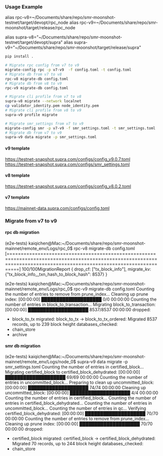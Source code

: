 
### Usage Example

alias rpc-v8=~/Documents/share/repo/smr-moonshot-testnet/target/devopt/rpc_node
alias rpc-v9=~/Documents/share/repo/smr-moonshot/target/release/rpc_node

alias supra-v8="~/Documents/share/repo/smr-moonshot-testnet/target/devopt/supra"
alias supra-v9="~/Documents/share/repo/smr-moonshot/target/release/supra"


```sh
pip install .

# Migrate rpc config from v7 to v9
migrate-config rpc -p v7-v9  -f config.toml -t config.toml
# Migrate db from v7 to v8
rpc-v8 migrate-db config.toml
# Migrate db from v8 to v9
rpc-v9 migrate-db config.toml

# Migrate cli profile from v7 to v8
supra-v8 migrate --network localnet
cp validator_identity.pem node_identity.pem
# Migrate cli profile from v8 to v9
supra-v9 profile migrate

# Migrate smr_settings from v7 to v9
migrate-config smr -p v7-v9 -f smr_settings.toml -t smr_settings.toml
# Migrate db from v7 to v9
supra-v9 data migrate -p smr_settings.toml
```

#### v9 template
https://testnet-snapshot.supra.com/configs/config_v9.0.7.toml
https://testnet-snapshot.supra.com/configs/smr_settings.toml

#### v8 template
https://testnet-snapshot.supra.com/configs/config_v8.0.2.toml

#### v7 template
https://mainnet-data.supra.com/configs/config.toml



### Migrate from v7 to v9


#### rpc db migration

(e2e-tests) kaiqichen@Mac:~/Documents/share/repo/smr-moonshot-mainnet/remote_env/Logs/rpc_0$ rpc-v8 migrate-db config.toml
  [======================================================================================================================================================================] 100/100MigrationReport { drop_cf: ["tx_block_info"], migrate_kv: {"tx_block_info__txn_hash_to_block_hash": 8537} }


(e2e-tests) kaiqichen@Mac:~/Documents/share/repo/smr-moonshot-mainnet/remote_env/Logs/rpc_0$ rpc-v9 migrate-db config.toml
Counting the number of entries to remove from prune_index...
Cleaning up prune index: [00:00:00] ████████████████████ 0/0 00:00:00                                                                                                             Counting the number of entries in block_to_transaction...
Migrating block_to_transaction: [00:00:00] ████████████████████ 8537/8537 00:00:00                                                                                                dropped:
- block_to_tx
migrated:
  block_to_tx -> block_to_tx_ordered: Migrated 8537 records, up to 239 block height
databases_checked:
- chain_store
- archive


#### smr db migration

(e2e-tests) kaiqichen@Mac:~/Documents/share/repo/smr-moonshot-mainnet/remote_env/Logs/node_0$ supra-v9 data migrate -p smr_settings.toml
Counting the number of entries in certified_block...
Migrating certified_block to certified_block_dehydrated: [00:00:00] ████████████████████ 69/69 00:00:00                                                                                       Counting the number of entries in uncommitted_block...
Preparing to clean up uncommitted_block: [00:00:00] ████████████████████ 74/74 00:00:00
Cleaning up uncommitted_block: [00:00:00] ████████████████████ 4/4 00:00:00                                                                                                                   Counting the number of entries in certified_block...
Counting the number of entries in certified_block_dehydrated...
Counting the number of entries in uncommitted_block...
Counting the number of entries in qc...
Verifying certified_block_dehydrated: [00:00:00] ████████████████████ 70/70 00:00:00                                                                                                          Counting the number of entries to remove from prune_index...
Cleaning up prune index: [00:00:00] ████████████████████ 70/70 00:00:00                                                                                                                       dropped:
- certified_block
migrated:
  certified_block -> certified_block_dehydrated: Migrated 70 records, up to 244 block height
databases_checked:
- chain_store
